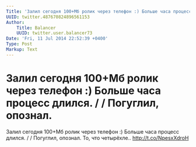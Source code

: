 ```yaml
---
Title: 'Залил сегодня 100+Мб ролик через телефон :) Больше часа процесс длился. /  / Погуглил, опознал.'
UUID: twitter.487670824896561153
Author:
    Title: Balancer
    UUID: twitter.user.balancer73
Date: 'Fri, 11 Jul 2014 22:52:39 +0400'
Type: Post
Markup: Text
---
```


# Залил сегодня 100+Мб ролик через телефон :) Больше часа процесс длился. /  / Погуглил, опознал.

Залил сегодня 100+Мб ролик через телефон :) Больше часа
процесс длился. /  / Погуглил, опознал. То, что четырёхле..
http://t.co/NpesxXdroH